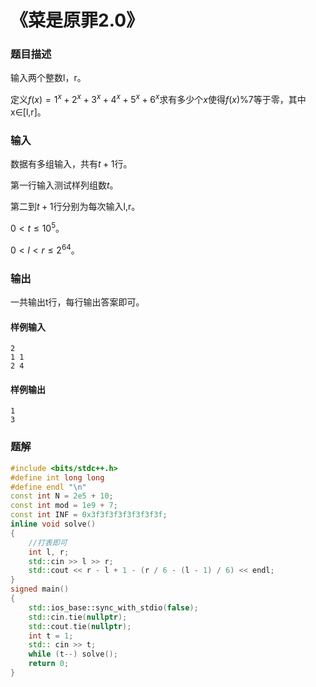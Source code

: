 # 《菜是原罪2.0》

### 题目描述

输入两个整数l，r。

定义$f(x) = 1^{x}+2^{x}+3^{x}+4^{x}+5^{x}+6^{x}$求有多少个$x$使得$f(x)$%$7$等于零，其中x∈[l,r]。

### 输入

数据有多组输入，共有$t+1$行。

第一行输入测试样列组数$t$。

第二到$t+1$行分别为每次输入l,r。

$0 \lt t \le 10^5$。

$0 \lt l \lt r \le 2^{64}$。

### 输出

一共输出t行，每行输出答案即可。

#### 样例输入								  

```
2
1 1	
2 4
```

#### 样例输出

```
1
3
```

### 题解

```c++
#include <bits/stdc++.h>
#define int long long
#define endl "\n"
const int N = 2e5 + 10;
const int mod = 1e9 + 7;
const int INF = 0x3f3f3f3f3f3f3f3f;
inline void solve()
{
    //打表即可
    int l, r;
    std::cin >> l >> r;
    std::cout << r - l + 1 - (r / 6 - (l - 1) / 6) << endl;
}
signed main()
{
    std::ios_base::sync_with_stdio(false);
    std::cin.tie(nullptr);
    std::cout.tie(nullptr);
    int t = 1;
    std:: cin >> t;
    while (t--) solve();
    return 0;
}
```
